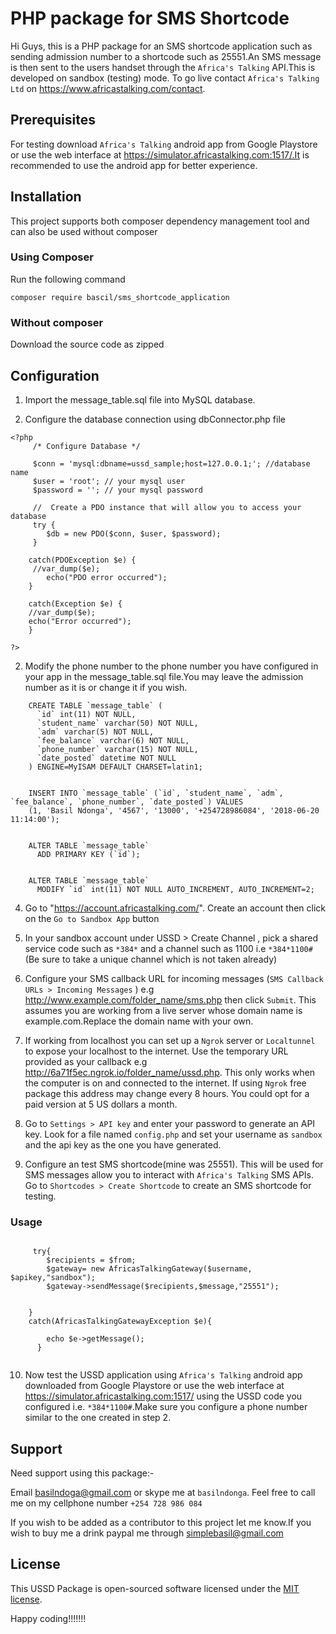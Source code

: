 # PHP package for SMS Shortcode

Hi Guys, this is a PHP package for an SMS shortcode application such as sending admission number to a shortcode such as 25551.An SMS message is then sent to the users handset through the `Africa's Talking` API.This is developed on sandbox (testing) mode. To go live contact `Africa's Talking Ltd` on https://www.africastalking.com/contact.

## Prerequisites

For testing download `Africa's Talking` android app from Google Playstore or use the web interface at https://simulator.africastalking.com:1517/.It is recommended to use the android app for better experience.


## Installation

This project supports both composer dependency management tool and can also be used without composer

### Using Composer

Run the following command

```
composer require bascil/sms_shortcode_application

```
### Without composer

Download the source code as zipped 

## Configuration

1. Import the message_table.sql file into MySQL database.

2. Configure the database connection using dbConnector.php file

``` 
<?php 
     /* Configure Database */

     $conn = 'mysql:dbname=ussd_sample;host=127.0.0.1;'; //database name
     $user = 'root'; // your mysql user 
     $password = ''; // your mysql password

     //  Create a PDO instance that will allow you to access your database
     try {
        $db = new PDO($conn, $user, $password);
     }

    catch(PDOException $e) {
     //var_dump($e);
        echo("PDO error occurred");
    }

    catch(Exception $e) {
    //var_dump($e);
    echo("Error occurred");
    }
    
?>

```

2. Modify the phone number to the phone number you have configured in your app in the message_table.sql file.You may leave the admission number as it is or change it if you wish.

``` 
    CREATE TABLE `message_table` (
      `id` int(11) NOT NULL,
      `student_name` varchar(50) NOT NULL,
      `adm` varchar(5) NOT NULL,
      `fee_balance` varchar(6) NOT NULL,
      `phone_number` varchar(15) NOT NULL,
      `date_posted` datetime NOT NULL
    ) ENGINE=MyISAM DEFAULT CHARSET=latin1;

    
    INSERT INTO `message_table` (`id`, `student_name`, `adm`, `fee_balance`, `phone_number`, `date_posted`) VALUES
    (1, 'Basil Ndonga', '4567', '13000', '+254728986084', '2018-06-20 11:14:00');


    ALTER TABLE `message_table`
      ADD PRIMARY KEY (`id`);


    ALTER TABLE `message_table`
      MODIFY `id` int(11) NOT NULL AUTO_INCREMENT, AUTO_INCREMENT=2;

```
4. Go to "https://account.africastalking.com/". Create an account then click on the `Go to Sandbox App` button

5. In your sandbox account under USSD > Create Channel , pick a shared service code  such as `*384*` and a channel such as 1100 i.e `*384*1100#` (Be sure to take a unique channel which is not taken already)

6. Configure your SMS callback URL for incoming messages (`SMS Callback URLs > Incoming Messages` ) e.g http://www.example.com/folder_name/sms.php then click `Submit`. This assumes you are working from a live server whose domain name is example.com.Replace the domain name with your own.

7. If working from localhost you can set up a `Ngrok` server or `Localtunnel` to expose your localhost to the internet. Use the temporary URL provided as your callback e.g  http://6a71f5ec.ngrok.io/folder_name/ussd.php. This only works when the computer is on and connected to the internet. If using `Ngrok` free package this address may change every 8 hours. You could opt for a paid version at 5 US dollars a month.

8. Go to `Settings > API key` and enter your password to generate an API key. Look for a file named `config.php` and set your username as `sandbox` and the api key as the one you have generated.

9. Configure an test SMS shortcode(mine was 25551). This will be used for SMS messages allow you to interact with `Africa's Talking` SMS APIs. Go to `Shortcodes > Create Shortcode` to create an SMS shortcode for testing.


### Usage

```
   
     try{
        $recipients = $from;
        $gateway= new AfricasTalkingGateway($username, $apikey,"sandbox");
        $gateway->sendMessage($recipients,$message,"25551"); 
        
        
    }
    catch(AfricasTalkingGatewayException $e){
        
        echo $e->getMessage();
      }
    
```

10. Now test the USSD application using `Africa's Talking` android app downloaded from Google Playstore or use the web interface at https://simulator.africastalking.com:1517/ using the USSD code you configured i.e. `*384*1100#`.Make sure you configure a phone number similar to the one created in step 2.


## Support

Need support using this package:-

Email basilndoga@gmail.com or skype me at `basilndonga`. Feel free to call me on my cellphone number `+254 728 986 084`

If you wish to be added as a contributor to this project let me know.If you wish to buy me a drink paypal me through simplebasil@gmail.com

## License

This USSD Package is open-sourced software licensed under the [MIT license](http://opensource.org/licenses/MIT).

Happy coding!!!!!!!

